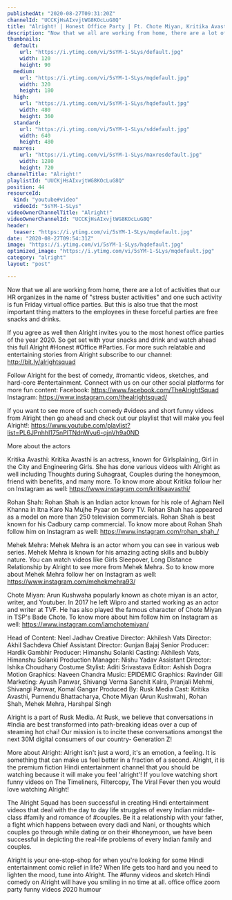 ```yaml
---
publishedAt: "2020-08-27T09:31:20Z"
channelId: "UCCKjHsAIxvjtWG8KOcLuG8Q"
title: "Alright! | Honest Office Party | Ft. Chote Miyan, Kritika Avasthi, Rohan Shah"
description: "Now that we all are working from home, there are a lot of activities that our HR organizes in the name of \"stress buster activities\" and one such activity is fun Friday virtual office parties. But this is also true that the most important thing matters to the employees in these forceful parties are free snacks and drinks.\n\nIf you agree as well then Alright invites you to the most honest office parties of the year 2020. So get set with your snacks and drink and watch ahead this full Alright #Honest #Office #Parties. For more such relatable and entertaining stories from Alright subscribe to our channel: http://bit.ly/alrightsquad\n\nFollow Alright for the best of comedy, #romantic videos, sketches, and hard-core #entertainment. Connect with us on our other social platforms for more fun content: \nFacebook: https://www.facebook.com/TheAlrightSquad\nInstagram: https://www.instagram.com/thealrightsquad/\n\nIf you want to see more of such comedy #videos and short funny videos from Alright then go ahead and check out our playlist that will make you feel Alright!:  https://www.youtube.com/playlist?list=PL6JPnhhI175nPlTNdnWvu6-qjnVh9a0ND\n\nMore about the actors\n\nKritika Avasthi: Kritika Avasthi is an actress, known for Girlsplaining, Girl in the City and Engineering Girls. She has done various videos with Alright as well including Thoughts during Suhagraat, Couples during the honeymoon, friend with benefits, and many more. To know more about Kritika follow her on Instagram as well: https://www.instagram.com/kritikaavasthi/\n\nRohan Shah: Rohan Shah is an Indian actor known for his role of Agham Neil Khanna in Itna Karo Na Mujhe Pyaar on Sony TV. Rohan Shah has appeared as a model on more than 250 television commercials. Rohan Shah is best known for his Cadbury camp commercial. To know more about Rohan Shah follow him on Instagram as well: https://www.instagram.com/rohan_shah_/\n\nMehek Mehra: Mehek Mehra is an actor whom you can see in various web series. Mehek Mehra is known for his amazing acting skills and bubbly nature. You can watch videos like Girls Sleepover, Long Distance Relationship by Alright to see more from Mehek Mehra. So to know more about Mehek Mehra follow her on Instagram as well: https://www.instagram.com/mehekmehra93/\n\nChote Miyan: Arun Kushwaha popularly known as chote miyan is an actor, writer, and Youtuber. In 2017 he left Wipro and started working as an actor and writer at TVF. He has also played the famous character of Chote Miyan in TSP's Bade Chote. To know more about him follow him on Instagram as well: https://www.instagram.com/iamchotemiyan/\n\n\n\nHead of Content: Neel Jadhav\nCreative Director: Akhilesh Vats\nDirector: Akhil Sachdeva\nChief Assistant Director: Gunjan Bajaj\nSenior Producer: Hardik Gambhir\nProducer: Himanshu Solanki\nCasting: Akhilesh Vats, Himanshu Solanki\nProduction Manager: Nishu Yadav\nAssistant Director: Ishika Choudhary\nCostume Stylist: Aditi Srivastava\nEditor: Ashish Dogra\nMotion Graphics: Naveen Chandra\nMusic: EPIDEMIC\nGraphics: Ravinder Gill\nMarketing: Ayush Panwar, Shivangi Verma Sanchit Kalra, Pranjali Mehmi, Shivangi Panwar, Komal Gangar\nProduced By: Rusk Media\nCast: Kritika Avasthi, Purnendu Bhattacharya, Chote Miyan (Arun Kushwah), Rohan Shah, Mehek Mehra, Harshpal Singh\n\nAlright is a part of Rusk Media. At Rusk, we believe that conversations in #India are best transformed into path-breaking ideas over a cup of steaming hot chai! Our mission is to incite these conversations amongst the next 30M digital consumers of our country- Generation Z!\n\nMore about Alright: Alright isn't just a word, it's an emotion, a feeling. It is something that can make us feel better in a fraction of a second. Alright, it is the premium fiction Hindi entertainment channel that you should be watching because it will make you feel 'alright'! If you love watching short funny videos on The Timeliners, Filtercopy, The Viral Fever then you would love watching Alright!\n\nThe Alright Squad has been successful in creating Hindi entertainment videos that deal with the day to day life struggles of every Indian middle-class #family and romance of #couples. Be it a relationship with your father, a fight which happens between every dadi and Nani, or thoughts which couples go through while dating or on their #honeymoon, we have been successful in depicting the real-life problems of every Indian family and couples.\n\nAlright is your one-stop-shop for when you're looking for some Hindi entertainment comic relief in life? When life gets too hard and you need to lighten the mood, tune into Alright. The #funny videos and sketch Hindi comedy on Alright will have you smiling in no time at all. office office zoom party funny videos 2020 humour"
thumbnails:
  default:
    url: "https://i.ytimg.com/vi/5sYM-1-SLys/default.jpg"
    width: 120
    height: 90
  medium:
    url: "https://i.ytimg.com/vi/5sYM-1-SLys/mqdefault.jpg"
    width: 320
    height: 180
  high:
    url: "https://i.ytimg.com/vi/5sYM-1-SLys/hqdefault.jpg"
    width: 480
    height: 360
  standard:
    url: "https://i.ytimg.com/vi/5sYM-1-SLys/sddefault.jpg"
    width: 640
    height: 480
  maxres:
    url: "https://i.ytimg.com/vi/5sYM-1-SLys/maxresdefault.jpg"
    width: 1280
    height: 720
channelTitle: "Alright!"
playlistId: "UUCKjHsAIxvjtWG8KOcLuG8Q"
position: 44
resourceId:
  kind: "youtube#video"
  videoId: "5sYM-1-SLys"
videoOwnerChannelTitle: "Alright!"
videoOwnerChannelId: "UCCKjHsAIxvjtWG8KOcLuG8Q"
header:
  teaser: "https://i.ytimg.com/vi/5sYM-1-SLys/mqdefault.jpg"
date: "2020-08-27T09:54:31Z"
image: "https://i.ytimg.com/vi/5sYM-1-SLys/hqdefault.jpg"
optimized_image: "https://i.ytimg.com/vi/5sYM-1-SLys/mqdefault.jpg"
category: "alright"
layout: "post"

---
```

Now that we all are working from home, there are a lot of activities that our HR organizes in the name of "stress buster activities" and one such activity is fun Friday virtual office parties. But this is also true that the most important thing matters to the employees in these forceful parties are free snacks and drinks.

If you agree as well then Alright invites you to the most honest office parties of the year 2020. So get set with your snacks and drink and watch ahead this full Alright #Honest #Office #Parties. For more such relatable and entertaining stories from Alright subscribe to our channel: http://bit.ly/alrightsquad

Follow Alright for the best of comedy, #romantic videos, sketches, and hard-core #entertainment. Connect with us on our other social platforms for more fun content: 
Facebook: https://www.facebook.com/TheAlrightSquad
Instagram: https://www.instagram.com/thealrightsquad/

If you want to see more of such comedy #videos and short funny videos from Alright then go ahead and check out our playlist that will make you feel Alright!:  https://www.youtube.com/playlist?list=PL6JPnhhI175nPlTNdnWvu6-qjnVh9a0ND

More about the actors

Kritika Avasthi: Kritika Avasthi is an actress, known for Girlsplaining, Girl in the City and Engineering Girls. She has done various videos with Alright as well including Thoughts during Suhagraat, Couples during the honeymoon, friend with benefits, and many more. To know more about Kritika follow her on Instagram as well: https://www.instagram.com/kritikaavasthi/

Rohan Shah: Rohan Shah is an Indian actor known for his role of Agham Neil Khanna in Itna Karo Na Mujhe Pyaar on Sony TV. Rohan Shah has appeared as a model on more than 250 television commercials. Rohan Shah is best known for his Cadbury camp commercial. To know more about Rohan Shah follow him on Instagram as well: https://www.instagram.com/rohan_shah_/

Mehek Mehra: Mehek Mehra is an actor whom you can see in various web series. Mehek Mehra is known for his amazing acting skills and bubbly nature. You can watch videos like Girls Sleepover, Long Distance Relationship by Alright to see more from Mehek Mehra. So to know more about Mehek Mehra follow her on Instagram as well: https://www.instagram.com/mehekmehra93/

Chote Miyan: Arun Kushwaha popularly known as chote miyan is an actor, writer, and Youtuber. In 2017 he left Wipro and started working as an actor and writer at TVF. He has also played the famous character of Chote Miyan in TSP's Bade Chote. To know more about him follow him on Instagram as well: https://www.instagram.com/iamchotemiyan/



Head of Content: Neel Jadhav
Creative Director: Akhilesh Vats
Director: Akhil Sachdeva
Chief Assistant Director: Gunjan Bajaj
Senior Producer: Hardik Gambhir
Producer: Himanshu Solanki
Casting: Akhilesh Vats, Himanshu Solanki
Production Manager: Nishu Yadav
Assistant Director: Ishika Choudhary
Costume Stylist: Aditi Srivastava
Editor: Ashish Dogra
Motion Graphics: Naveen Chandra
Music: EPIDEMIC
Graphics: Ravinder Gill
Marketing: Ayush Panwar, Shivangi Verma Sanchit Kalra, Pranjali Mehmi, Shivangi Panwar, Komal Gangar
Produced By: Rusk Media
Cast: Kritika Avasthi, Purnendu Bhattacharya, Chote Miyan (Arun Kushwah), Rohan Shah, Mehek Mehra, Harshpal Singh

Alright is a part of Rusk Media. At Rusk, we believe that conversations in #India are best transformed into path-breaking ideas over a cup of steaming hot chai! Our mission is to incite these conversations amongst the next 30M digital consumers of our country- Generation Z!

More about Alright: Alright isn't just a word, it's an emotion, a feeling. It is something that can make us feel better in a fraction of a second. Alright, it is the premium fiction Hindi entertainment channel that you should be watching because it will make you feel 'alright'! If you love watching short funny videos on The Timeliners, Filtercopy, The Viral Fever then you would love watching Alright!

The Alright Squad has been successful in creating Hindi entertainment videos that deal with the day to day life struggles of every Indian middle-class #family and romance of #couples. Be it a relationship with your father, a fight which happens between every dadi and Nani, or thoughts which couples go through while dating or on their #honeymoon, we have been successful in depicting the real-life problems of every Indian family and couples.

Alright is your one-stop-shop for when you're looking for some Hindi entertainment comic relief in life? When life gets too hard and you need to lighten the mood, tune into Alright. The #funny videos and sketch Hindi comedy on Alright will have you smiling in no time at all. office office zoom party funny videos 2020 humour